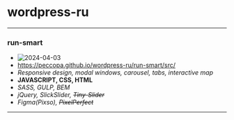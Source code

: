 # wordpress-ru
___
### run-smart
- ![2024-04-03](https://)
- https://peccopa.github.io/wordpress-ru/run-smart/src/
- *Responsive design, modal windows, carousel, tabs, interactive map*
- **JAVASCRIPT, CSS, HTML**
- *SASS, GULP, BEM*
- *jQuery, SlickSlider, ~~Tiny-Slider~~*
- *Figma(Pixso), ~~PixelPerfect~~*
___
